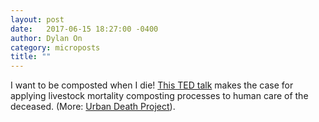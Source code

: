 ```yaml
---
layout: post
date:   2017-06-15 18:27:00 -0400
author: Dylan On
category: microposts
title: ""
---
```


I want to be composted when I die! [This TED talk](http://pca.st/e9oO) makes the case for applying livestock mortality composting processes to human care of the deceased. (More: [Urban Death Project](http://www.urbandeathproject.org/)).